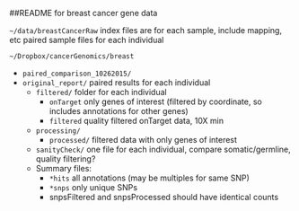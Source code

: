 ##README for breast cancer gene data

`~/data/breastCancerRaw`
	index files are for each sample, include mapping, etc
	paired sample files for each individual
	
`~/Dropbox/cancerGenomics/breast`

* `paired_comparison_10262015/`
* `original_report/` paired results for each individual
	* `filtered/` folder for each individual
		* `onTarget` only genes of interest (filtered by coordinate, so includes annotations for other genes)
		* `filtered` quality filtered onTarget data, 10X min
	* `processing/`
		* `processed/` filtered data with only genes of interest
	* `sanityCheck/` one file for each individual, compare somatic/germline, quality filtering?
	* Summary files:
		* `*hits` all annotations (may be multiples for same SNP)
		* `*snps` only unique SNPs
		* snpsFiltered and snpsProcessed should have identical counts
